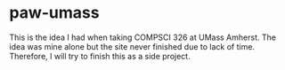 # paw-umass
This is the idea I had when taking COMPSCI 326 at UMass Amherst. The idea was mine alone but the site never finished due to lack of time. Therefore, I will try to finish this as a side project.
